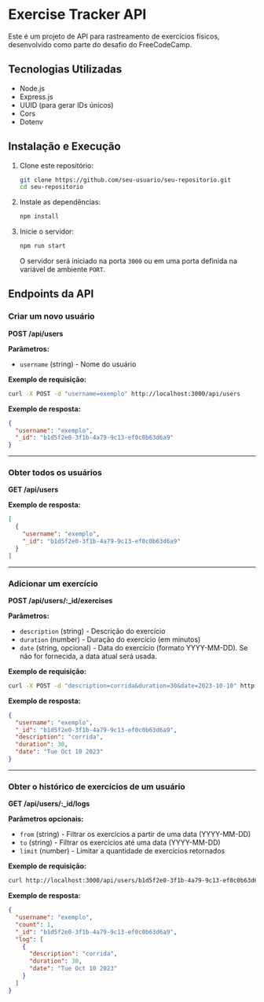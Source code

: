 # Exercise Tracker API

Este é um projeto de API para rastreamento de exercícios físicos, desenvolvido como parte do desafio do FreeCodeCamp.

## Tecnologias Utilizadas

- Node.js
- Express.js
- UUID (para gerar IDs únicos)
- Cors
- Dotenv

## Instalação e Execução

1. Clone este repositório:
   ```sh
   git clone https://github.com/seu-usuario/seu-repositorio.git
   cd seu-repositorio
   ```
2. Instale as dependências:
   ```sh
   npm install
   ```
3. Inicie o servidor:
   ```sh
   npm run start
   ```
   O servidor será iniciado na porta `3000` ou em uma porta definida na variável de ambiente `PORT`.

## Endpoints da API

### Criar um novo usuário

**POST /api/users**

**Parâmetros:**
- `username` (string) - Nome do usuário

**Exemplo de requisição:**
```sh
curl -X POST -d "username=exemplo" http://localhost:3000/api/users
```

**Exemplo de resposta:**
```json
{
  "username": "exemplo",
  "_id": "b1d5f2e0-3f1b-4a79-9c13-ef0c0b63d6a9"
}
```

---

### Obter todos os usuários

**GET /api/users**

**Exemplo de resposta:**
```json
[
  {
    "username": "exemplo",
    "_id": "b1d5f2e0-3f1b-4a79-9c13-ef0c0b63d6a9"
  }
]
```

---

### Adicionar um exercício

**POST /api/users/:_id/exercises**

**Parâmetros:**
- `description` (string) - Descrição do exercício
- `duration` (number) - Duração do exercício (em minutos)
- `date` (string, opcional) - Data do exercício (formato YYYY-MM-DD). Se não for fornecida, a data atual será usada.

**Exemplo de requisição:**
```sh
curl -X POST -d "description=corrida&duration=30&date=2023-10-10" http://localhost:3000/api/users/b1d5f2e0-3f1b-4a79-9c13-ef0c0b63d6a9/exercises
```

**Exemplo de resposta:**
```json
{
  "username": "exemplo",
  "_id": "b1d5f2e0-3f1b-4a79-9c13-ef0c0b63d6a9",
  "description": "corrida",
  "duration": 30,
  "date": "Tue Oct 10 2023"
}
```

---

### Obter o histórico de exercícios de um usuário

**GET /api/users/:_id/logs**

**Parâmetros opcionais:**
- `from` (string) - Filtrar os exercícios a partir de uma data (YYYY-MM-DD)
- `to` (string) - Filtrar os exercícios até uma data (YYYY-MM-DD)
- `limit` (number) - Limitar a quantidade de exercícios retornados

**Exemplo de requisição:**
```sh
curl http://localhost:3000/api/users/b1d5f2e0-3f1b-4a79-9c13-ef0c0b63d6a9/logs?from=2023-01-01&to=2023-12-31&limit=2
```

**Exemplo de resposta:**
```json
{
  "username": "exemplo",
  "count": 1,
  "_id": "b1d5f2e0-3f1b-4a79-9c13-ef0c0b63d6a9",
  "log": [
    {
      "description": "corrida",
      "duration": 30,
      "date": "Tue Oct 10 2023"
    }
  ]
}
```
